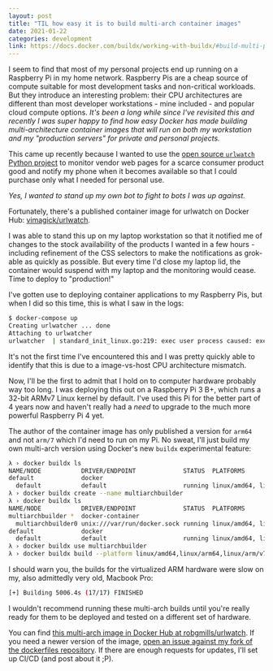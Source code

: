 ```yaml
---
layout: post
title: "TIL how easy it is to build multi-arch container images"
date: 2021-01-22
categories: development
link: https://docs.docker.com/buildx/working-with-buildx/#build-multi-platform-images
---
```


I seem to find that most of my personal projects end up running on a Raspberry Pi in my home network.
Raspberry Pis are a cheap source of compute suitable for most development tasks and non-critical workloads.
But they introduce an interesting problem: their CPU architectures are different than most developer workstations - mine included - and popular cloud compute options.
*It's been a long while since I've revisited this and recently I was super happy to find how easy Docker has made building multi-architecture container images that will run on both my workstation and my "production servers" for private and personal projects.*

This came up recently because I wanted to use the [open source `urlwatch` Python project](https://urlwatch.readthedocs.io/en/latest/) to monitor vendor web pages for a scarce consumer product good and notify my phone when it becomes available so that I could purchase only what I needed for personal use.

*Yes, I wanted to stand up my own bot to fight to bots I was up against.*

Fortunately, there's a published container image for urlwatch on Docker Hub: [vimagick/urlwatch](https://hub.docker.com/r/vimagick/urlwatch).

I was able to stand this up on my laptop workstation so that it notified me of changes to the stock availability of the products I wanted in a few hours - including refinement of the CSS selectors to make the notifications as grok-able as quickly as possible.
But every time I'd close my laptop lid, the container would suspend with my laptop and the monitoring would cease.
Time to deploy to "production!"

I've gotten use to deploying container applications to my Raspberry Pis, but when I did so this time, this is what I saw in the logs:

```sh
$ docker-compose up
Creating urlwatcher ... done
Attaching to urlwatcher
urlwatcher  | standard_init_linux.go:219: exec user process caused: exec format error
```

It's not the first time I've encountered this and I was pretty quickly able to identify that this is due to a image-vs-host CPU architecture mismatch.

Now, I'll be the first to admit that I hold on to computer hardware probably way too long.
I was deploying this out on a Raspberry Pi 3 B+, which runs a 32-bit ARMv7 Linux kernel by default.
I've used this Pi for the better part of 4 years now and haven't really had a *need* to upgrade to the much more powerful Raspberry Pi 4 yet.

The author of the container image has only published a version for `arm64` and not `arm/7` which I'd need to run on my Pi.  No sweat, I'll just build my own multi-arch version using Docker's new `buildx` experimental feature:

```sh
λ › docker buildx ls
NAME/NODE           DRIVER/ENDPOINT             STATUS  PLATFORMS
default             docker
  default           default                     running linux/amd64, linux/arm64, linux/riscv64, linux/ppc64le, linux/s390x, linux/386, linux/arm/v7, linux/arm/v6
λ › docker buildx create --name multiarchbuilder
λ › docker buildx ls
NAME/NODE           DRIVER/ENDPOINT             STATUS  PLATFORMS
multiarchbuilder *  docker-container
  multiarchbuilder0 unix:///var/run/docker.sock running linux/amd64, linux/arm64, linux/riscv64, linux/ppc64le, linux/s390x, linux/386, linux/arm/v7, linux/arm/v6
default             docker
  default           default                     running linux/amd64, linux/arm64, linux/riscv64, linux/ppc64le, linux/s390x, linux/386, linux/arm/v7, linux/arm/v6
λ › docker buildx use multiarchbuilder
λ › docker buildx build --platform linux/amd64,linux/arm64,linux/arm/v7 -t robgmills/urlwatch:latest --push .
```

I should warn you, the builds for the virtualized ARM hardware were slow on my, also admittedly very old, Macbook Pro:

```sh
[+] Building 5006.4s (17/17) FINISHED
```

I wouldn't recommend running these multi-arch builds until you're really ready for them to be deployed and tested on a different set of hardware.

You can find [this multi-arch image in Docker Hub at robgmills/urlwatch](https://hub.docker.com/r/robgmills/urlwatch).
If you need a newer version of the image, [open an issue against my fork of the dockerfiles repository](https://github.com/robgmills/dockerfiles/issues).
If there are enough requests for updates, I'll set up CI/CD (and post about it ;P).